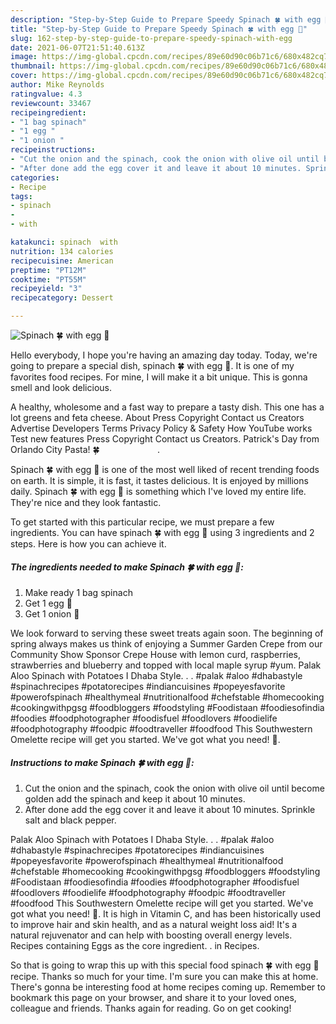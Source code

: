 ```yaml
---
description: "Step-by-Step Guide to Prepare Speedy Spinach 🍀 with egg 🥚"
title: "Step-by-Step Guide to Prepare Speedy Spinach 🍀 with egg 🥚"
slug: 162-step-by-step-guide-to-prepare-speedy-spinach-with-egg
date: 2021-06-07T21:51:40.613Z
image: https://img-global.cpcdn.com/recipes/89e60d90c06b71c6/680x482cq70/spinach-with-egg-recipe-main-photo.jpg
thumbnail: https://img-global.cpcdn.com/recipes/89e60d90c06b71c6/680x482cq70/spinach-with-egg-recipe-main-photo.jpg
cover: https://img-global.cpcdn.com/recipes/89e60d90c06b71c6/680x482cq70/spinach-with-egg-recipe-main-photo.jpg
author: Mike Reynolds
ratingvalue: 4.3
reviewcount: 33467
recipeingredient:
- "1 bag spinach"
- "1 egg "
- "1 onion "
recipeinstructions:
- "Cut the onion and the spinach, cook the onion with olive oil until become golden add the spinach and keep it about 10 minutes."
- "After done add the egg cover it and leave it about 10 minutes. Sprinkle salt and black pepper."
categories:
- Recipe
tags:
- spinach
- 
- with

katakunci: spinach  with 
nutrition: 134 calories
recipecuisine: American
preptime: "PT12M"
cooktime: "PT55M"
recipeyield: "3"
recipecategory: Dessert

---
```



![Spinach 🍀 with egg 🥚](https://img-global.cpcdn.com/recipes/89e60d90c06b71c6/680x482cq70/spinach-with-egg-recipe-main-photo.jpg)

Hello everybody, I hope you're having an amazing day today. Today, we're going to prepare a special dish, spinach 🍀 with egg 🥚. It is one of my favorites food recipes. For mine, I will make it a bit unique. This is gonna smell and look delicious.

A healthy, wholesome and a fast way to prepare a tasty dish. This one has a lot greens and feta cheese. About Press Copyright Contact us Creators Advertise Developers Terms Privacy Policy &amp; Safety How YouTube works Test new features Press Copyright Contact us Creators. Patrick&#39;s Day from Orlando City Pasta! 🍀⠀⠀⠀⠀⠀⠀⠀⠀⠀.

Spinach 🍀 with egg 🥚 is one of the most well liked of recent trending foods on earth. It is simple, it is fast, it tastes delicious. It is enjoyed by millions daily. Spinach 🍀 with egg 🥚 is something which I've loved my entire life. They're nice and they look fantastic.


To get started with this particular recipe, we must prepare a few ingredients. You can have spinach 🍀 with egg 🥚 using 3 ingredients and 2 steps. Here is how you can achieve it.

<!--inarticleads1-->

##### The ingredients needed to make Spinach 🍀 with egg 🥚:

1. Make ready 1 bag spinach
1. Get 1 egg 🥚
1. Get 1 onion 🌰


We look forward to serving these sweet treats again soon. The beginning of spring always makes us think of enjoying a Summer Garden Crepe from our Community Show Sponsor Crepe House with lemon curd, raspberries, strawberries and blueberry and topped with local maple syrup #yum. Palak Aloo Spinach with Potatoes I Dhaba Style. . . #palak #aloo #dhabastyle #spinachrecipes #potatorecipes #indiancuisines #popeyesfavorite #powerofspinach #healthymeal #nutritionalfood #chefstable #homecooking #cookingwithpgsg #foodbloggers #foodstyling #Foodistaan #foodiesofindia #foodies #foodphotographer #foodisfuel #foodlovers #foodielife #foodphotography #foodpic #foodtraveller #foodfood This Southwestern Omelette recipe will get you started. We&#39;ve got what you need! 🥚. 

<!--inarticleads2-->

##### Instructions to make Spinach 🍀 with egg 🥚:

1. Cut the onion and the spinach, cook the onion with olive oil until become golden add the spinach and keep it about 10 minutes.
1. After done add the egg cover it and leave it about 10 minutes. Sprinkle salt and black pepper.


Palak Aloo Spinach with Potatoes I Dhaba Style. . . #palak #aloo #dhabastyle #spinachrecipes #potatorecipes #indiancuisines #popeyesfavorite #powerofspinach #healthymeal #nutritionalfood #chefstable #homecooking #cookingwithpgsg #foodbloggers #foodstyling #Foodistaan #foodiesofindia #foodies #foodphotographer #foodisfuel #foodlovers #foodielife #foodphotography #foodpic #foodtraveller #foodfood This Southwestern Omelette recipe will get you started. We&#39;ve got what you need! 🥚. It is high in Vitamin C, and has been historically used to improve hair and skin health, and as a natural weight loss aid! It&#39;s a natural rejuvenator and can help with boosting overall energy levels. Recipes containing Eggs as the core ingredient. . in Recipes. 

So that is going to wrap this up with this special food spinach 🍀 with egg 🥚 recipe. Thanks so much for your time. I'm sure you can make this at home. There's gonna be interesting food at home recipes coming up. Remember to bookmark this page on your browser, and share it to your loved ones, colleague and friends. Thanks again for reading. Go on get cooking!
